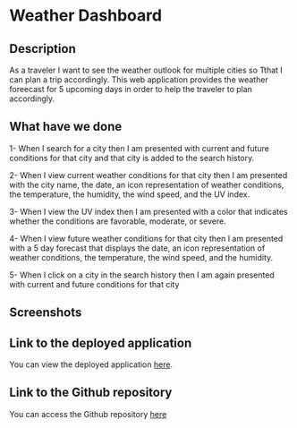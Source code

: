 # Weather Dashboard

## Description

As a traveler I want to see the weather outlook for multiple cities
so Tthat I can plan a trip accordingly. This web application provides the weather foreecast for 5 upcoming days in order to help the traveler to plan accordingly.

## What have we done

1- When I search for a city then I am presented with current and future conditions for that city and that city is added to the search history.

2- When I view current weather conditions for that city then I am presented with the city name, the date, an icon representation of weather conditions, the temperature, the humidity, the wind speed, and the UV index.

3- When I view the UV index then I am presented with a color that indicates whether the conditions are favorable, moderate, or severe.

4- When I view future weather conditions for that city then I am presented with a 5 day forecast that displays the date, an icon representation of weather conditions, the temperature, the wind speed, and the humidity.

5- When I click on a city in the search history then I am again presented with current and future conditions for that city

## Screenshots

## Link to the deployed application

You can view the deployed application [here](https://hakki1810.github.io/Weather-Dashboard/).

## Link to the Github repository

You can access the Github repository [here](https://github.com/Hakki1810/Weather-Dashboard.)
